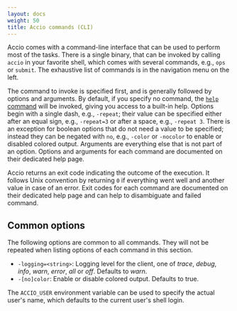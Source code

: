 ```yaml
---
layout: docs
weight: 50
title: Accio commands (CLI)
---
```


Accio comes with a command-line interface that can be used to perform most of the tasks.
There is a single binary, that can be invoked by calling `accio` in your favorite shell, which comes with several commands, e.g., `ops`  or `submit`.
The exhaustive list of commands is in the navigation menu on the left.

The command to invoke is specified first, and is generally followed by options and arguments.
By default, if you specify no command, the [`help` command](help.html) will be invoked, giving you access to a built-in help.
Options begin with a single dash, e.g., `-repeat`; their value can be specified either after an equal sign, e.g., `-repeat=3` or after a space, e.g., `-repeat 3`.
There is an exception for boolean options that do not need a value to be specified; instead they can be negated with `no`, e.g., `-color` or `-nocolor` to enable or disabled colored output.
Arguments are everything else that is not part of an option.
Options and arguments for each command are documented on their dedicated help page.

Accio returns an exit code indicating the outcome of the execution.
It follows Unix convention by returning `0` if everything went well and another value in case of an error.
Exit codes for each command are documented on their dedicated help page and can help to disambiguate and failed command.

## Common options
The following options are common to all commands.
They will not be repeated when listing options of each command in this section.

* `-logging=<string>`: Logging level for the client, one of *trace*, *debug*, *info*, *warn*, *error*, *all* or *off*.
Defaults to *warn*.
* `-[no]color`: Enable or disable colored output.
Defaults to true.

The `ACCIO_USER` environment variable can be used to specify the actual user's name, which defaults to the current user's shell login.
